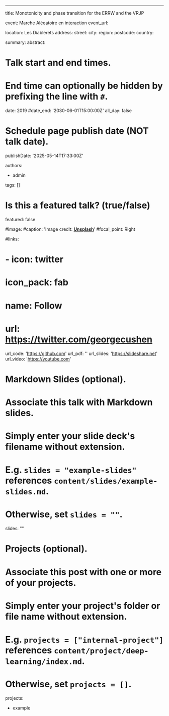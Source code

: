 ---
title: Monotonicity and phase transition for the ERRW and the VRJP

event: Marche Aléeatoire en interaction
event_url: 

location: Les Diablerets
address:
  street: 
  city: 
  region: 
  postcode: 
  country: 

summary: 
abstract: 

# Talk start and end times.
#   End time can optionally be hidden by prefixing the line with `#`.
date: 2019
#date_end: '2030-06-01T15:00:00Z'
all_day: false

# Schedule page publish date (NOT talk date).
publishDate: '2025-05-14T17:33:00Z'

authors:
  - admin

tags: []

# Is this a featured talk? (true/false)
featured: false

#image:
  #caption: 'Image credit: [**Unsplash**](https://unsplash.com/photos/bzdhc5b3Bxs)'
  #focal_point: Right

#links:
#  - icon: twitter
#    icon_pack: fab
#    name: Follow
#    url: https://twitter.com/georgecushen
url_code: 'https://github.com'
url_pdf: ''
url_slides: 'https://slideshare.net'
url_video: 'https://youtube.com'

# Markdown Slides (optional).
#   Associate this talk with Markdown slides.
#   Simply enter your slide deck's filename without extension.
#   E.g. `slides = "example-slides"` references `content/slides/example-slides.md`.
#   Otherwise, set `slides = ""`.
slides: ""

# Projects (optional).
#   Associate this post with one or more of your projects.
#   Simply enter your project's folder or file name without extension.
#   E.g. `projects = ["internal-project"]` references `content/project/deep-learning/index.md`.
#   Otherwise, set `projects = []`.
projects:
  - example

